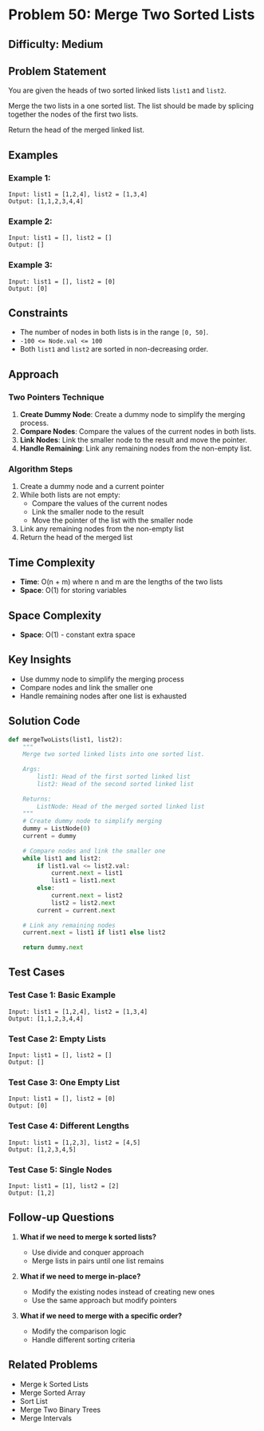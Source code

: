 # Problem 50: Merge Two Sorted Lists

## Difficulty: Medium

## Problem Statement

You are given the heads of two sorted linked lists `list1` and `list2`.

Merge the two lists in a one sorted list. The list should be made by splicing together the nodes of the first two lists.

Return the head of the merged linked list.

## Examples

### Example 1:
```
Input: list1 = [1,2,4], list2 = [1,3,4]
Output: [1,1,2,3,4,4]
```

### Example 2:
```
Input: list1 = [], list2 = []
Output: []
```

### Example 3:
```
Input: list1 = [], list2 = [0]
Output: [0]
```

## Constraints

- The number of nodes in both lists is in the range `[0, 50]`.
- `-100 <= Node.val <= 100`
- Both `list1` and `list2` are sorted in non-decreasing order.

## Approach

### Two Pointers Technique

1. **Create Dummy Node**: Create a dummy node to simplify the merging process.
2. **Compare Nodes**: Compare the values of the current nodes in both lists.
3. **Link Nodes**: Link the smaller node to the result and move the pointer.
4. **Handle Remaining**: Link any remaining nodes from the non-empty list.

### Algorithm Steps

1. Create a dummy node and a current pointer
2. While both lists are not empty:
   - Compare the values of the current nodes
   - Link the smaller node to the result
   - Move the pointer of the list with the smaller node
3. Link any remaining nodes from the non-empty list
4. Return the head of the merged list

## Time Complexity

- **Time**: O(n + m) where n and m are the lengths of the two lists
- **Space**: O(1) for storing variables

## Space Complexity

- **Space**: O(1) - constant extra space

## Key Insights

- Use dummy node to simplify the merging process
- Compare nodes and link the smaller one
- Handle remaining nodes after one list is exhausted

## Solution Code

```python
def mergeTwoLists(list1, list2):
    """
    Merge two sorted linked lists into one sorted list.
    
    Args:
        list1: Head of the first sorted linked list
        list2: Head of the second sorted linked list
        
    Returns:
        ListNode: Head of the merged sorted linked list
    """
    # Create dummy node to simplify merging
    dummy = ListNode(0)
    current = dummy
    
    # Compare nodes and link the smaller one
    while list1 and list2:
        if list1.val <= list2.val:
            current.next = list1
            list1 = list1.next
        else:
            current.next = list2
            list2 = list2.next
        current = current.next
    
    # Link any remaining nodes
    current.next = list1 if list1 else list2
    
    return dummy.next
```

## Test Cases

### Test Case 1: Basic Example
```
Input: list1 = [1,2,4], list2 = [1,3,4]
Output: [1,1,2,3,4,4]
```

### Test Case 2: Empty Lists
```
Input: list1 = [], list2 = []
Output: []
```

### Test Case 3: One Empty List
```
Input: list1 = [], list2 = [0]
Output: [0]
```

### Test Case 4: Different Lengths
```
Input: list1 = [1,2,3], list2 = [4,5]
Output: [1,2,3,4,5]
```

### Test Case 5: Single Nodes
```
Input: list1 = [1], list2 = [2]
Output: [1,2]
```

## Follow-up Questions

1. **What if we need to merge k sorted lists?**
   - Use divide and conquer approach
   - Merge lists in pairs until one list remains

2. **What if we need to merge in-place?**
   - Modify the existing nodes instead of creating new ones
   - Use the same approach but modify pointers

3. **What if we need to merge with a specific order?**
   - Modify the comparison logic
   - Handle different sorting criteria

## Related Problems

- Merge k Sorted Lists
- Merge Sorted Array
- Sort List
- Merge Two Binary Trees
- Merge Intervals
